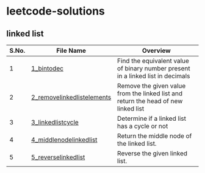 # leetcode-solutions
## linked list 

| S.No. | File Name | Overview |
|-------|-----------|----------|
| 1 | [1_bintodec](https://github.com/Sia714/leetcode-solutions/blob/main/linked%20list/1_bintodec.cpp) | Find the equivalent value of binary number present in a linked list in decimals |
| 2 | [2_removelinkedlistelements](https://github.com/Sia714/leetcode-solutions/blob/main/linked%20list/2_removelinkedlistelements.cpp) | Remove the given value from the linked list and return the head of new linked list |
| 3 | [3_linkedlistcycle](https://github.com/Sia714/leetcode-solutions/blob/main/linked%20list/3_linkedlistcycle.cpp) | Determine if a linked list has a cycle or not |
| 4 | [4_middlenodelinkedlist](https://github.com/Sia714/leetcode-solutions/blob/main/linked%20list/4_middlenodelinkedlist.cpp) | Return the middle node of the linked list. |
| 5 | [5_reverselinkedlist](https://github.com/Sia714/leetcode-solutions/blob/main/linked%20list/5_reverselinkedlist.cpp) | Reverse the given linked list. |
